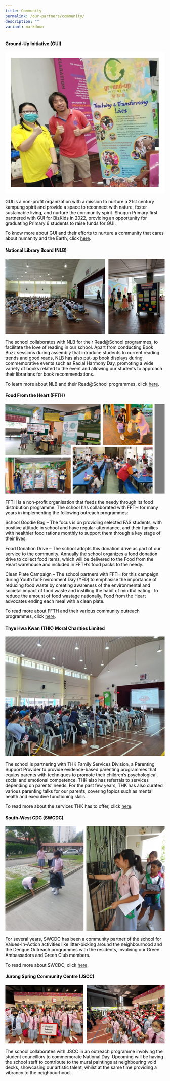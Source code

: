 ```yaml
---
title: Community
permalink: /our-partners/community/
description: ""
variant: markdown
---
```

<h4 style="text-align: left;"><span style="color: #000000;"><strong>Ground-Up Initiative (GUI)</strong></span></h4>

![](/images/Community02.jpg)
<p style="text-align: left;"><span style="color: #000000;">GUI is a non-profit organization with a mission to nurture a 21st century kampung spirit and provide a space to reconnect with nature, foster sustainable living, and nurture the community spirit. Shuqun Primary first partnered with GUI for BizKids in 2022, providing an opportunity for graduating Primary 6 students to raise funds for GUI.</span></p>
<p style="text-align: left;"><span style="color: #000000;">To know more about GUI and their efforts to nurture a community that cares about humanity and the Earth, click <a href="https://patron.groundupinitiative.org/" target="_blank">here</a>.</span></p>
<h4 style="text-align: left;"><span style="color: #000000;"><strong>National Library Board (NLB)</strong></span></h4>

![](/images/Community002.jpg)
<p style="text-align: left;"><span style="color: #000000;">The school collaborates with NLB for their Read@School programmes, to facilitate the love of reading in our school. Apart from conducting Book Buzz sessions during assembly that introduce students to current reading trends and good reads, NLB has also put-up book displays during commemorative events such as Racial Harmony Day, promoting a wide variety of books related to the event and allowing our students to approach their librarians for book recommendations.</span></p>
<p style="text-align: left;"><span style="color: #000000;">To learn more about NLB and their Read@School programmes, click <a href="https://childrenandteens.nlb.gov.sg/services/readatschool/" target="_blank">here</a>.</span></p>
<h4 style="text-align: left;"><span style="color: #000000;"><strong>Food From the Heart (FFTH)</strong></span></h4>

![](/images/Community003.jpg)
<p style="text-align: left;"><span style="color: #000000;">FFTH is a non-profit organisation that feeds the needy through its food distribution programme. The school has collaborated with FFTH for many years in implementing the following outreach programmes:</span></p>
<p style="text-align: left;"><span style="color: #000000;">School Goodie Bag – The focus is on providing selected FAS students, with positive attitude in school and have regular attendance, and their families with healthier food rations monthly to support them through a key stage of their lives.</span></p>
<p style="text-align: left;"><span style="color: #000000;">Food Donation Drive – The school adopts this donation drive as part of our service to the community. Annually the school organizes a food donation drive to collect food items, which will be delivered to the Food from the Heart warehouse and included in FFTH’s food packs to the needy.</span></p>
<p style="text-align: left;"><span style="color: #000000;">Clean Plate Campaign – The school partners with FFTH for this campaign during Youth for Environment Day (YED) to emphasise the importance of reducing food waste by creating awareness of the environmental and societal impact of food waste and instilling the habit of mindful eating. To reduce the amount of food wastage nationally, Food from the Heart advocates ending each meal with a clean plate.</span></p>
<p style="text-align: left;"><span style="color: #000000;">To read more about FFTH and their various community outreach programmes, click <a href="https://www.foodfromtheheart.sg/" target="_blank">here</a>. <strong><br></strong></span></p>
<h4 style="text-align: left;"><span style="color: #000000;"><strong>Thye Hwa Kwan (THK) Moral Charities Limited</strong></span></h4>

![](/images/Community004.jpg)
<p style="text-align: left;"><span style="color: #000000;">The school is partnering with THK Family Services Division, a Parenting Support Provider to provide evidence-based parenting programmes that equips parents with techniques to promote their children’s psychological, social and emotional competence. THK also has referrals to services depending on parents’ needs. For the past few years, THK has also curated various parenting talks for our parents, covering topics such as mental health and executive functioning skills.</span></p>
<p style="text-align: left;"><span style="color: #000000;">To read more about the services THK has to offer, click <a href="https://www.thkmc.org.sg/services_detail/thk-family-service-centres/" target="_blank">here</a>.</span></p>

<h4 style="text-align: left;"><span style="color: #000000;"><strong>South-West CDC (SWCDC)</strong></span></h4>

![](/images/Community005.jpg)
<p style="text-align: left;"><span style="color: #000000;">For several years, SWCDC has been a community partner of the school for Values-In-Action activities like litter-picking around the neighbourhood and the Dengue Outreach programmes with the residents, involving our Green Ambassadors and Green Club members.</span></p>
<p style="text-align: left;"><span style="color: #000000;">To read more about SWCDC, click <a href="https://southwest.cdc.gov.sg/what-we-do/for-environment/" target="_blank">here</a>.</span></p>
<h4 style="text-align: left;"><span style="color: #000000;"><strong>Jurong Spring Community Centre (JSCC)</strong></span></h4>

![](/images/Community006.jpg)
<p style="text-align: left;"><span style="color: #000000;">The school collaborates with JSCC in an outreach programme involving the student councillors to commemorate National Day. Upcoming will be having the school staff to contribute to the mural paintings at neighbouring void decks, showcasing our artistic talent, whilst at the same time providing a vibrancy to the neighbourhood.&nbsp;</span></p>
<p style="text-align: left;">&nbsp;</p>
<p style="text-align: left;">&nbsp;</p>